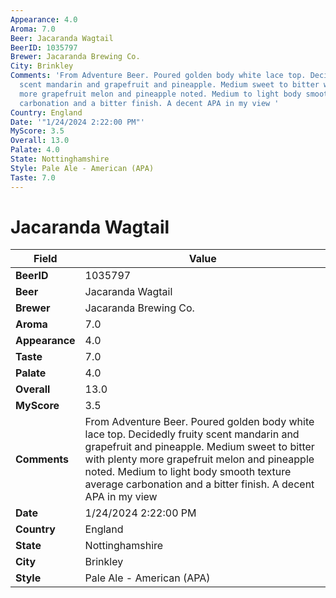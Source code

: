 ```yaml
---
Appearance: 4.0
Aroma: 7.0
Beer: Jacaranda Wagtail
BeerID: 1035797
Brewer: Jacaranda Brewing Co.
City: Brinkley
Comments: 'From Adventure Beer. Poured golden body white lace top. Decidedly fruity
  scent mandarin and grapefruit and pineapple. Medium sweet to bitter with plenty
  more grapefruit melon and pineapple noted. Medium to light body smooth texture average
  carbonation and a bitter finish. A decent APA in my view '
Country: England
Date: '"1/24/2024 2:22:00 PM"'
MyScore: 3.5
Overall: 13.0
Palate: 4.0
State: Nottinghamshire
Style: Pale Ale - American (APA)
Taste: 7.0
---
```


# Jacaranda Wagtail

| Field         | Value |
|---------------|-------|
| **BeerID** | 1035797 |
| **Beer** | Jacaranda Wagtail |
| **Brewer** | Jacaranda Brewing Co. |
| **Aroma** | 7.0 |
| **Appearance** | 4.0 |
| **Taste** | 7.0 |
| **Palate** | 4.0 |
| **Overall** | 13.0 |
| **MyScore** | 3.5 |
| **Comments** | From Adventure Beer. Poured golden body white lace top. Decidedly fruity scent mandarin and grapefruit and pineapple. Medium sweet to bitter with plenty more grapefruit melon and pineapple noted. Medium to light body smooth texture average carbonation and a bitter finish. A decent APA in my view  |
| **Date** | 1/24/2024 2:22:00 PM |
| **Country** | England |
| **State** | Nottinghamshire |
| **City** | Brinkley |
| **Style** | Pale Ale - American (APA) |

